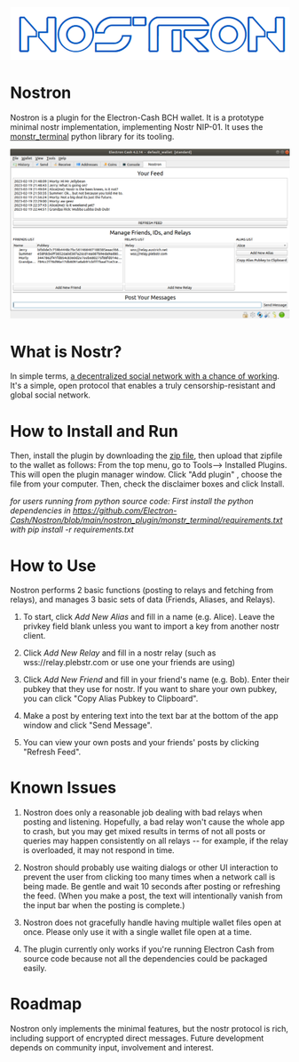 
![Nostron](nostron.png)

# Nostron 

Nostron is a plugin for the Electron-Cash BCH wallet.  It is a prototype minimal nostr implementation, implementing Nostr NIP-01. It uses the [monstr_terminal](https://github.com/monty888/monstr_terminal) python library for its tooling.

![Nostron screenshot](nostron-ss.png)

# What is Nostr?

In simple terms, 	[a decentralized social network with a chance of working](https://www.nostr.com).  It's a simple, open protocol that enables a truly censorship-resistant and global social network.

# How to Install and Run

Then, install the plugin by downloading the [zip file](https://github.com/Electron-Cash/Nostron/blob/main/nostron_plugin.zip), then upload that zipfile to the wallet as follows:  From the top menu, go to Tools--> Installed Plugins. This will open the plugin manager window.  Click "Add plugin" , choose the file from your computer.  Then, check the disclaimer boxes and click Install.

*for users running from python source code: First install the python dependencies in 
https://github.com/Electron-Cash/Nostron/blob/main/nostron_plugin/monstr_terminal/requirements.txt with pip install -r requirements.txt*


# How to Use

Nostron performs 2 basic functions (posting to relays and fetching from relays), and manages 3 basic sets of data (Friends, Aliases, and Relays).

1. To start, click *Add New Alias* and fill in a name (e.g. Alice). Leave the privkey field blank unless you want to import a key from another nostr client. 

2. Click *Add New Relay* and fill in a nostr relay (such as wss://relay.plebstr.com or use one your friends are using)

3. Click *Add New Friend* and fill in your friend's name (e.g. Bob).  Enter their pubkey that they use for nostr.  If you want to share your own pubkey, you can click "Copy Alias Pubkey to Clipboard".

4. Make a post by entering text into the text bar at the bottom of the app window and click "Send Message".

5. You can view your own posts and your friends' posts by clicking "Refresh Feed".


# Known Issues

1. Nostron does only a reasonable job dealing with bad relays when posting and listening.  Hopefully, a bad relay won't cause the whole app to crash, but you may get mixed results in terms of not all posts or queries may happen consistently on all relays -- for example, if the relay is overloaded, it may not respond in time.

2. Nostron should probably use waiting dialogs or other UI interaction to prevent the user from clicking too many times when a network call is being made. Be gentle and wait 10 seconds after posting or refreshing the feed. (When you make a post, the text will intentionally vanish from the input bar when the posting is complete.)

3. Nostron does not gracefully handle having multiple wallet files open at once.  Please only use it with a single wallet file open at a time.

4. The plugin currently only works if you're running Electron Cash from source code because not all the dependencies could be packaged easily.

# Roadmap

Nostron only implements the minimal features, but the nostr protocol is rich, including support of encrypted direct messages. Future development depends on community input, involvement and interest.
